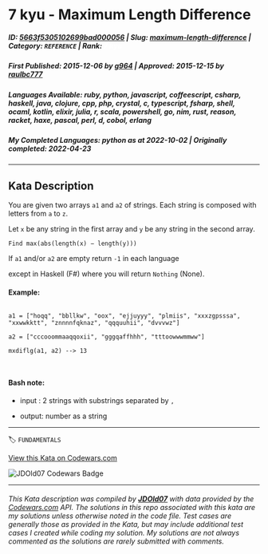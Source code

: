 # 7 kyu - Maximum Length Difference

##### **ID**: [5663f5305102699bad000056](https://www.codewars.com/kata/5663f5305102699bad000056) | **Slug**: [maximum-length-difference](https://www.codewars.com/kata/5663f5305102699bad000056) | **Category**: `REFERENCE` | **Rank**: <span style="color:white">7 kyu</span>

##### **First Published**: 2015-12-06 ***by*** [g964](https://www.codewars.com/users/g964) | **Approved**: 2015-12-15 ***by*** [raulbc777](https://www.codewars.com/users/raulbc777)

##### **Languages Available**: ruby, python, javascript, coffeescript, csharp, haskell, java, clojure, cpp, php, crystal, c, typescript, fsharp, shell, ocaml, kotlin, elixir, julia, r, scala, powershell, go, nim, rust, reason, racket, haxe, pascal, perl, d, cobol, erlang

##### **My Completed Languages**: python ***as at*** 2022-10-02 | **Originally completed**: 2022-04-23

---

## Kata Description


You are given two arrays `a1` and `a2` of strings. Each string is composed with letters from `a` to `z`.

Let `x` be any string in the first array and `y` be any string in the second array. 



  `Find max(abs(length(x) − length(y)))`



If `a1` and/or `a2` are empty return `-1` in each language

except in Haskell (F#) where you will return `Nothing` (None).



#### Example:

```

a1 = ["hoqq", "bbllkw", "oox", "ejjuyyy", "plmiis", "xxxzgpsssa", "xxwwkktt", "znnnnfqknaz", "qqquuhii", "dvvvwz"]

a2 = ["cccooommaaqqoxii", "gggqaffhhh", "tttoowwwmmww"]

mxdiflg(a1, a2) --> 13



```



#### Bash note:

 - input : 2 strings with substrings separated by `,`

 - output: number as a string

---


🏷 `FUNDAMENTALS`


[View this Kata on Codewars.com](https://www.codewars.com/kata/5663f5305102699bad000056)

![](https://www.codewars.com/users/jdold07/badges/large "JDOld07 Codewars Badge")

---

###### *This Kata description was compiled by [**JDOld07**](https://tpstech.dev) with data provided by the [Codewars.com](https://www.codewars.com) API.  The solutions in this repo associated with this kata are my solutions unless otherwise noted in the code file.  Test cases are generally those as provided in the Kata, but may include additional test cases I created while coding my solution.  My solutions are not always commented as the solutions are rarely submitted with comments.*
